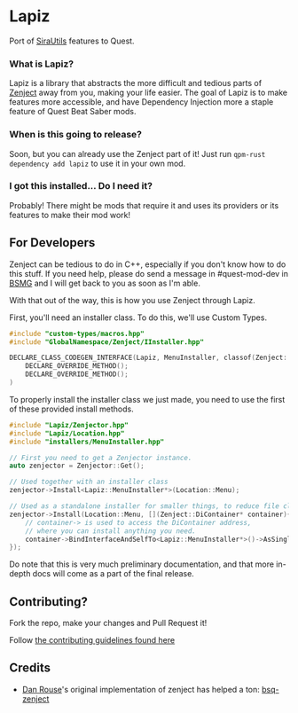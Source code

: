 # Lapiz

Port of [SiraUtils](https://github.com/Auros/SiraUtil) features to Quest.

### What is Lapiz?

Lapiz is a library that abstracts the more difficult and tedious parts of [Zenject](https://github.com/modesttree/Zenject) away from you, making your life easier. The goal of Lapiz is to make features more accessible, and have Dependency Injection more a staple feature of Quest Beat Saber mods.

### When is this going to release?

Soon, but you can already use the Zenject part of it! Just run `qpm-rust dependency add lapiz` to use it in your own mod.

### I got this installed... Do I need it?

Probably! There might be mods that require it and uses its providers or its features to make their mod work!

## For Developers

Zenject can be tedious to do in C++, especially if you don't know how to do this stuff. If you need help, please do send a message in #quest-mod-dev in [BSMG](discord.gg/beatsabermods) and I will get back to you as soon as I'm able.

With that out of the way, this is how you use Zenject through Lapiz.

First, you'll need an installer class. To do this, we'll use Custom Types.

```cpp
#include "custom-types/macros.hpp"
#include "GlobalNamespace/Zenject/IInstaller.hpp"

DECLARE_CLASS_CODEGEN_INTERFACE(Lapiz, MenuInstaller, classof(Zenject::IInstaller*),
    DECLARE_OVERRIDE_METHOD();
    DECLARE_OVERRIDE_METHOD();
)

```

To properly install the installer class we just made, you need to use the first of these provided install methods.

```cpp
#include "Lapiz/Zenjector.hpp"
#include "Lapiz/Location.hpp"
#include "installers/MenuInstaller.hpp"

// First you need to get a Zenjector instance.
auto zenjector = Zenjector::Get();

// Used together with an installer class
zenjector->Install<Lapiz::MenuInstaller*>(Location::Menu);

// Used as a standalone installer for smaller things, to reduce file clutter.
zenjector->Install(Location::Menu, [](Zenject::DiContainer* container){
    // container-> is used to access the DiContainer address,
    // where you can install anything you need.
    container->BindInterfaceAndSelfTo<Lapiz::MenuInstaller*>()->AsSingle();
});
```

Do note that this is very much preliminary documentation, and that more in-depth docs will come as a part of the final release.

## Contributing?

Fork the repo, make your changes and Pull Request it!

Follow [the contributing guidelines found here](/CONTRIBUTING.md)

## Credits

 - [Dan Rouse](https://github.com/danrouse)'s original implementation of zenject has helped a ton: [bsq-zenject](https://github.com/danrouse/bsq-zenjeqt/blob/master/src/hooks.cpp)
